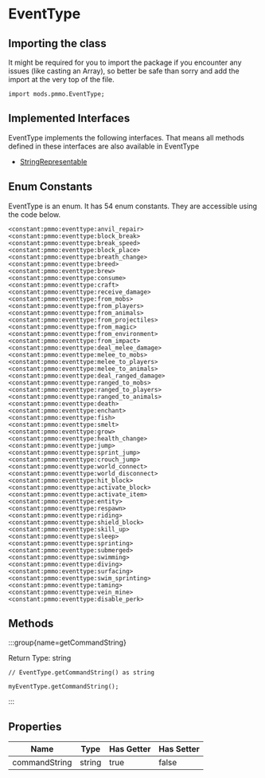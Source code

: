 # EventType

## Importing the class

It might be required for you to import the package if you encounter any issues (like casting an Array), so better be safe than sorry and add the import at the very top of the file.
```zenscript
import mods.pmmo.EventType;
```


## Implemented Interfaces
EventType implements the following interfaces. That means all methods defined in these interfaces are also available in EventType

- [StringRepresentable](/vanilla/api/util/StringRepresentable)

## Enum Constants

EventType is an enum. It has 54 enum constants. They are accessible using the code below.

```zenscript
<constant:pmmo:eventtype:anvil_repair>
<constant:pmmo:eventtype:block_break>
<constant:pmmo:eventtype:break_speed>
<constant:pmmo:eventtype:block_place>
<constant:pmmo:eventtype:breath_change>
<constant:pmmo:eventtype:breed>
<constant:pmmo:eventtype:brew>
<constant:pmmo:eventtype:consume>
<constant:pmmo:eventtype:craft>
<constant:pmmo:eventtype:receive_damage>
<constant:pmmo:eventtype:from_mobs>
<constant:pmmo:eventtype:from_players>
<constant:pmmo:eventtype:from_animals>
<constant:pmmo:eventtype:from_projectiles>
<constant:pmmo:eventtype:from_magic>
<constant:pmmo:eventtype:from_environment>
<constant:pmmo:eventtype:from_impact>
<constant:pmmo:eventtype:deal_melee_damage>
<constant:pmmo:eventtype:melee_to_mobs>
<constant:pmmo:eventtype:melee_to_players>
<constant:pmmo:eventtype:melee_to_animals>
<constant:pmmo:eventtype:deal_ranged_damage>
<constant:pmmo:eventtype:ranged_to_mobs>
<constant:pmmo:eventtype:ranged_to_players>
<constant:pmmo:eventtype:ranged_to_animals>
<constant:pmmo:eventtype:death>
<constant:pmmo:eventtype:enchant>
<constant:pmmo:eventtype:fish>
<constant:pmmo:eventtype:smelt>
<constant:pmmo:eventtype:grow>
<constant:pmmo:eventtype:health_change>
<constant:pmmo:eventtype:jump>
<constant:pmmo:eventtype:sprint_jump>
<constant:pmmo:eventtype:crouch_jump>
<constant:pmmo:eventtype:world_connect>
<constant:pmmo:eventtype:world_disconnect>
<constant:pmmo:eventtype:hit_block>
<constant:pmmo:eventtype:activate_block>
<constant:pmmo:eventtype:activate_item>
<constant:pmmo:eventtype:entity>
<constant:pmmo:eventtype:respawn>
<constant:pmmo:eventtype:riding>
<constant:pmmo:eventtype:shield_block>
<constant:pmmo:eventtype:skill_up>
<constant:pmmo:eventtype:sleep>
<constant:pmmo:eventtype:sprinting>
<constant:pmmo:eventtype:submerged>
<constant:pmmo:eventtype:swimming>
<constant:pmmo:eventtype:diving>
<constant:pmmo:eventtype:surfacing>
<constant:pmmo:eventtype:swim_sprinting>
<constant:pmmo:eventtype:taming>
<constant:pmmo:eventtype:vein_mine>
<constant:pmmo:eventtype:disable_perk>
```
## Methods

:::group{name=getCommandString}

Return Type: string

```zenscript
// EventType.getCommandString() as string

myEventType.getCommandString();
```

:::


## Properties

|     Name      |  Type  | Has Getter | Has Setter |
|---------------|--------|------------|------------|
| commandString | string | true       | false      |

